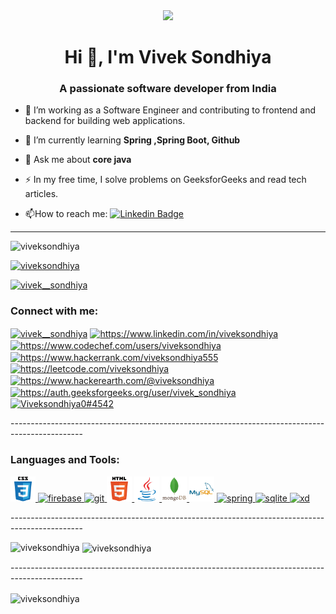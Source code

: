 <div id="header" align="center">
  <img src="https://media.giphy.com/media/M9gbBd9nbDrOTu1Mqx/giphy.gif" width="100"/>
</div>


<h1 align="center">Hi 👋, I'm Vivek Sondhiya</h1>
<h3 align="center">A passionate software developer from India</h3>

- :telescope: I’m working as a Software Engineer and contributing to frontend and backend for building web applications.
- 🌱 I’m currently learning **Spring ,Spring Boot, Github**

- 💬 Ask me about **core java**

- :zap: In my free time, I solve problems on GeeksforGeeks and read tech articles.

- :mailbox:How to reach me: [![Linkedin Badge](https://img.shields.io/badge/-kakbar-blue?style=flat&logo=Linkedin&logoColor=white)](https://www.linkedin.com/in/viveksondhiya)
------------------------------------------------------------------------------------------------
<p align="left"> <img src="https://komarev.com/ghpvc/?username=viveksondhiya&label=Profile%20views&color=0e75b6&style=flat" alt="viveksondhiya" /> </p>

<p align="left"> <a href="https://github.com/ryo-ma/github-profile-trophy"><img src="https://github-profile-trophy.vercel.app/?username=viveksondhiya" alt="viveksondhiya" /></a> </p>

<p align="left"> <a href="https://twitter.com/vivek__sondhiya" target="blank"><img src="https://img.shields.io/twitter/follow/vivek__sondhiya?logo=twitter&style=for-the-badge" alt="vivek__sondhiya" /></a> </p>


<h3 align="left">Connect with me:</h3>
<p align="left">
<a href="https://twitter.com/vivek__sondhiya" target="blank"><img align="center" src="https://raw.githubusercontent.com/rahuldkjain/github-profile-readme-generator/master/src/images/icons/Social/twitter.svg" alt="vivek__sondhiya" height="30" width="40" /></a>
<a href="https://linkedin.com/in/https://www.linkedin.com/in/viveksondhiya" target="blank"><img align="center" src="https://raw.githubusercontent.com/rahuldkjain/github-profile-readme-generator/master/src/images/icons/Social/linked-in-alt.svg" alt="https://www.linkedin.com/in/viveksondhiya" height="30" width="40" /></a>
<a href="https://www.codechef.com/users/https://www.codechef.com/users/viveksondhiya" target="blank"><img align="center" src="https://cdn.jsdelivr.net/npm/simple-icons@3.1.0/icons/codechef.svg" alt="https://www.codechef.com/users/viveksondhiya" height="30" width="40" /></a>
<a href="https://www.hackerrank.com/https://www.hackerrank.com/viveksondhiya555" target="blank"><img align="center" src="https://raw.githubusercontent.com/rahuldkjain/github-profile-readme-generator/master/src/images/icons/Social/hackerrank.svg" alt="https://www.hackerrank.com/viveksondhiya555" height="30" width="40" /></a>
<a href="https://www.leetcode.com/https://leetcode.com/viveksondhiya" target="blank"><img align="center" src="https://raw.githubusercontent.com/rahuldkjain/github-profile-readme-generator/master/src/images/icons/Social/leet-code.svg" alt="https://leetcode.com/viveksondhiya" height="30" width="40" /></a>
<a href="https://www.hackerearth.com/https://www.hackerearth.com/@viveksondhiya" target="blank"><img align="center" src="https://raw.githubusercontent.com/rahuldkjain/github-profile-readme-generator/master/src/images/icons/Social/hackerearth.svg" alt="https://www.hackerearth.com/@viveksondhiya" height="30" width="40" /></a>
<a href="https://auth.geeksforgeeks.org/user/https://auth.geeksforgeeks.org/user/vivek_sondhiya" target="blank"><img align="center" src="https://raw.githubusercontent.com/rahuldkjain/github-profile-readme-generator/master/src/images/icons/Social/geeks-for-geeks.svg" alt="https://auth.geeksforgeeks.org/user/vivek_sondhiya" height="30" width="40" /></a>
<a href="https://discord.gg/Viveksondhiya0#4542" target="blank"><img align="center" src="https://raw.githubusercontent.com/rahuldkjain/github-profile-readme-generator/master/src/images/icons/Social/discord.svg" alt="Viveksondhiya0#4542" height="30" width="40" /></a>
</p>
------------------------------------------------------------------------------------------------
<h3 align="left">Languages and Tools:</h3>
<p align="left"> <a href="https://www.w3schools.com/css/" target="_blank" rel="noreferrer"> <img src="https://raw.githubusercontent.com/devicons/devicon/master/icons/css3/css3-original-wordmark.svg" alt="css3" width="40" height="40"/> </a> <a href="https://firebase.google.com/" target="_blank" rel="noreferrer"> <img src="https://www.vectorlogo.zone/logos/firebase/firebase-icon.svg" alt="firebase" width="40" height="40"/> </a> <a href="https://git-scm.com/" target="_blank" rel="noreferrer"> <img src="https://www.vectorlogo.zone/logos/git-scm/git-scm-icon.svg" alt="git" width="40" height="40"/> </a> <a href="https://www.w3.org/html/" target="_blank" rel="noreferrer"> <img src="https://raw.githubusercontent.com/devicons/devicon/master/icons/html5/html5-original-wordmark.svg" alt="html5" width="40" height="40"/> </a> <a href="https://www.java.com" target="_blank" rel="noreferrer"> <img src="https://raw.githubusercontent.com/devicons/devicon/master/icons/java/java-original.svg" alt="java" width="40" height="40"/> </a> <a href="https://www.mongodb.com/" target="_blank" rel="noreferrer"> <img src="https://raw.githubusercontent.com/devicons/devicon/master/icons/mongodb/mongodb-original-wordmark.svg" alt="mongodb" width="40" height="40"/> </a> <a href="https://www.mysql.com/" target="_blank" rel="noreferrer"> <img src="https://raw.githubusercontent.com/devicons/devicon/master/icons/mysql/mysql-original-wordmark.svg" alt="mysql" width="40" height="40"/> </a> <a href="https://spring.io/" target="_blank" rel="noreferrer"> <img src="https://www.vectorlogo.zone/logos/springio/springio-icon.svg" alt="spring" width="40" height="40"/> </a> <a href="https://www.sqlite.org/" target="_blank" rel="noreferrer"> <img src="https://www.vectorlogo.zone/logos/sqlite/sqlite-icon.svg" alt="sqlite" width="40" height="40"/> </a> <a href="https://www.adobe.com/products/xd.html" target="_blank" rel="noreferrer"> <img src="https://cdn.worldvectorlogo.com/logos/adobe-xd.svg" alt="xd" width="40" height="40"/> </a> </p>
------------------------------------------------------------------------------------------------
<p><img align="left" src="https://github-readme-stats.vercel.app/api/top-langs?username=viveksondhiya&show_icons=true&locale=en&layout=compact" alt="viveksondhiya" /></p>


<p>&nbsp;<img align="center" src="https://github-readme-stats.vercel.app/api?username=viveksondhiya&show_icons=true&locale=en" alt="viveksondhiya" /></p>
------------------------------------------------------------------------------------------------
<p><img align="center" src="https://github-readme-streak-stats.herokuapp.com/?user=viveksondhiya&" alt="viveksondhiya" /></p>
